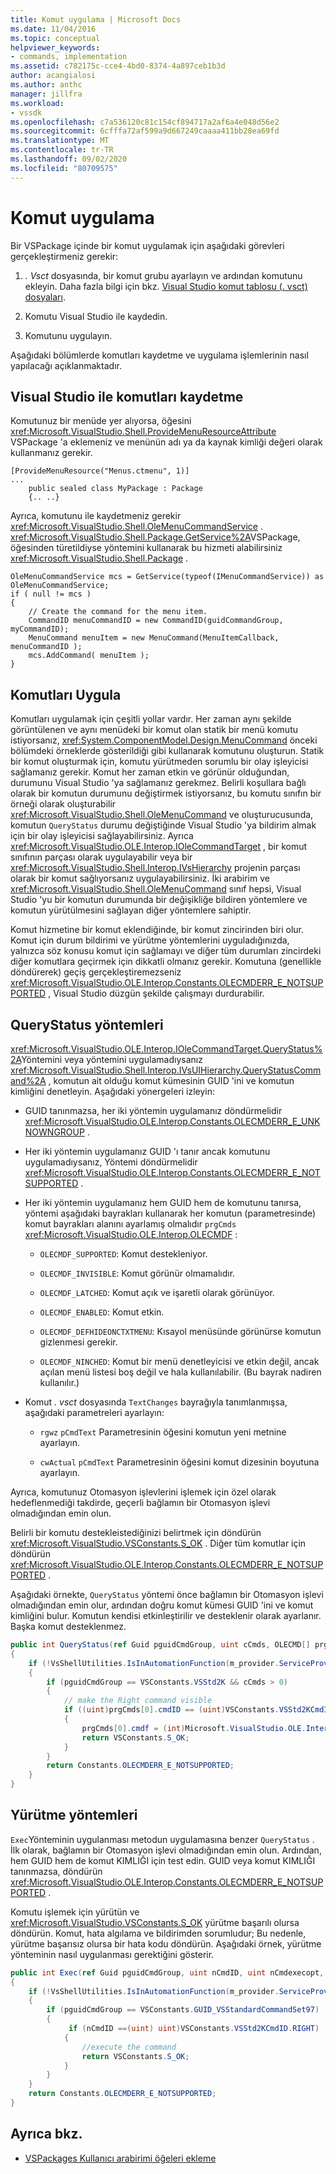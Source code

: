 ```yaml
---
title: Komut uygulama | Microsoft Docs
ms.date: 11/04/2016
ms.topic: conceptual
helpviewer_keywords:
- commands, implementation
ms.assetid: c782175c-cce4-4bd0-8374-4a897ceb1b3d
author: acangialosi
ms.author: anthc
manager: jillfra
ms.workload:
- vssdk
ms.openlocfilehash: c7a536120c81c154cf894717a2af6a4e048d56e2
ms.sourcegitcommit: 6cfffa72af599a9d667249caaaa411bb28ea69fd
ms.translationtype: MT
ms.contentlocale: tr-TR
ms.lasthandoff: 09/02/2020
ms.locfileid: "80709575"
---
```

# <a name="command-implementation"></a>Komut uygulama
Bir VSPackage içinde bir komut uygulamak için aşağıdaki görevleri gerçekleştirmeniz gerekir:

1. *. Vsct* dosyasında, bir komut grubu ayarlayın ve ardından komutunu ekleyin. Daha fazla bilgi için bkz. [Visual Studio komut tablosu (. vsct) dosyaları](../../extensibility/internals/visual-studio-command-table-dot-vsct-files.md).

2. Komutu Visual Studio ile kaydedin.

3. Komutunu uygulayın.

Aşağıdaki bölümlerde komutları kaydetme ve uygulama işlemlerinin nasıl yapılacağı açıklanmaktadır.

## <a name="register-commands-with-visual-studio"></a>Visual Studio ile komutları kaydetme
 Komutunuz bir menüde yer alıyorsa, öğesini <xref:Microsoft.VisualStudio.Shell.ProvideMenuResourceAttribute> VSPackage 'a eklemeniz ve menünün adı ya da kaynak kimliği değeri olarak kullanmanız gerekir.

```
[ProvideMenuResource("Menus.ctmenu", 1)]
...
    public sealed class MyPackage : Package
    {.. ..}

```

 Ayrıca, komutunu ile kaydetmeniz gerekir <xref:Microsoft.VisualStudio.Shell.OleMenuCommandService> . <xref:Microsoft.VisualStudio.Shell.Package.GetService%2A>VSPackage, öğesinden türetildiyse yöntemini kullanarak bu hizmeti alabilirsiniz <xref:Microsoft.VisualStudio.Shell.Package> .

```
OleMenuCommandService mcs = GetService(typeof(IMenuCommandService)) as OleMenuCommandService;
if ( null != mcs )
{
    // Create the command for the menu item.
    CommandID menuCommandID = new CommandID(guidCommandGroup, myCommandID);
    MenuCommand menuItem = new MenuCommand(MenuItemCallback, menuCommandID );
    mcs.AddCommand( menuItem );
}

```

## <a name="implement-commands"></a>Komutları Uygula
 Komutları uygulamak için çeşitli yollar vardır. Her zaman aynı şekilde görüntülenen ve aynı menüdeki bir komut olan statik bir menü komutu istiyorsanız, <xref:System.ComponentModel.Design.MenuCommand> önceki bölümdeki örneklerde gösterildiği gibi kullanarak komutunu oluşturun. Statik bir komut oluşturmak için, komutu yürütmeden sorumlu bir olay işleyicisi sağlamanız gerekir. Komut her zaman etkin ve görünür olduğundan, durumunu Visual Studio 'ya sağlamanız gerekmez. Belirli koşullara bağlı olarak bir komutun durumunu değiştirmek istiyorsanız, bu komutu sınıfın bir örneği olarak oluşturabilir <xref:Microsoft.VisualStudio.Shell.OleMenuCommand> ve oluşturucusunda, komutun `QueryStatus` durumu değiştiğinde Visual Studio 'ya bildirim almak için bir olay işleyicisi sağlayabilirsiniz. Ayrıca <xref:Microsoft.VisualStudio.OLE.Interop.IOleCommandTarget> , bir komut sınıfının parçası olarak uygulayabilir veya bir <xref:Microsoft.VisualStudio.Shell.Interop.IVsHierarchy> projenin parçası olarak bir komut sağlıyorsanız uygulayabilirsiniz. İki arabirim ve <xref:Microsoft.VisualStudio.Shell.OleMenuCommand> sınıf hepsi, Visual Studio 'yu bir komutun durumunda bir değişikliğe bildiren yöntemlere ve komutun yürütülmesini sağlayan diğer yöntemlere sahiptir.

 Komut hizmetine bir komut eklendiğinde, bir komut zincirinden biri olur. Komut için durum bildirimi ve yürütme yöntemlerini uyguladığınızda, yalnızca söz konusu komut için sağlamayı ve diğer tüm durumları zincirdeki diğer komutlara geçirmek için dikkatli olmanız gerekir. Komutuna (genellikle döndürerek) geçiş gerçekleştiremezseniz <xref:Microsoft.VisualStudio.OLE.Interop.Constants.OLECMDERR_E_NOTSUPPORTED> , Visual Studio düzgün şekilde çalışmayı durdurabilir.

## <a name="querystatus-methods"></a>QueryStatus yöntemleri
 <xref:Microsoft.VisualStudio.OLE.Interop.IOleCommandTarget.QueryStatus%2A>Yöntemini veya yöntemini uygulamadıysanız <xref:Microsoft.VisualStudio.Shell.Interop.IVsUIHierarchy.QueryStatusCommand%2A> , komutun ait olduğu komut kümesinin GUID 'ini ve komutun kimliğini denetleyin. Aşağıdaki yönergeleri izleyin:

- GUID tanınmazsa, her iki yöntemin uygulamanız döndürmelidir <xref:Microsoft.VisualStudio.OLE.Interop.Constants.OLECMDERR_E_UNKNOWNGROUP> .

- Her iki yöntemin uygulamanız GUID 'ı tanır ancak komutunu uygulamadıysanız, Yöntemi döndürmelidir <xref:Microsoft.VisualStudio.OLE.Interop.Constants.OLECMDERR_E_NOTSUPPORTED> .

- Her iki yöntemin uygulamanız hem GUID hem de komutunu tanırsa, yöntemi aşağıdaki bayrakları kullanarak her komutun (parametresinde) komut bayrakları alanını ayarlamış olmalıdır `prgCmds` <xref:Microsoft.VisualStudio.OLE.Interop.OLECMDF> :

  - `OLECMDF_SUPPORTED`: Komut destekleniyor.

  - `OLECMDF_INVISIBLE`: Komut görünür olmamalıdır.

  - `OLECMDF_LATCHED`: Komut açık ve işaretli olarak görünüyor.

  - `OLECMDF_ENABLED`: Komut etkin.

  - `OLECMDF_DEFHIDEONCTXTMENU`: Kısayol menüsünde görünürse komutun gizlenmesi gerekir.

  - `OLECMDF_NINCHED`: Komut bir menü denetleyicisi ve etkin değil, ancak açılan menü listesi boş değil ve hala kullanılabilir. (Bu bayrak nadiren kullanılır.)

- Komut *. vsct* dosyasında `TextChanges` bayrağıyla tanımlanmışsa, aşağıdaki parametreleri ayarlayın:

  - `rgwz` `pCmdText` Parametresinin öğesini komutun yeni metnine ayarlayın.

  - `cwActual` `pCmdText` Parametresinin öğesini komut dizesinin boyutuna ayarlayın.

Ayrıca, komutunuz Otomasyon işlevlerini işlemek için özel olarak hedeflenmediği takdirde, geçerli bağlamın bir Otomasyon işlevi olmadığından emin olun.

Belirli bir komutu destekleistediğinizi belirtmek için döndürün <xref:Microsoft.VisualStudio.VSConstants.S_OK> . Diğer tüm komutlar için döndürün <xref:Microsoft.VisualStudio.OLE.Interop.Constants.OLECMDERR_E_NOTSUPPORTED> .

Aşağıdaki örnekte, `QueryStatus` yöntemi önce bağlamın bir Otomasyon işlevi olmadığından emin olur, ardından doğru komut kümesi GUID 'ini ve komut kimliğini bulur. Komutun kendisi etkinleştirilir ve desteklenir olarak ayarlanır. Başka komut desteklenmez.

```csharp
public int QueryStatus(ref Guid pguidCmdGroup, uint cCmds, OLECMD[] prgCmds, IntPtr pCmdText)
{
    if (!VsShellUtilities.IsInAutomationFunction(m_provider.ServiceProvider))
    {
        if (pguidCmdGroup == VSConstants.VSStd2K && cCmds > 0)
        {
            // make the Right command visible
            if ((uint)prgCmds[0].cmdID == (uint)VSConstants.VSStd2KCmdID.RIGHT)
            {
                prgCmds[0].cmdf = (int)Microsoft.VisualStudio.OLE.Interop.Constants.MSOCMDF_ENABLED | (int)Microsoft.VisualStudio.OLE.Interop.Constants.MSOCMDF_SUPPORTED;
                return VSConstants.S_OK;
            }
        }
        return Constants.OLECMDERR_E_NOTSUPPORTED;
    }
}
```

## <a name="execution-methods"></a>Yürütme yöntemleri
 `Exec`Yönteminin uygulanması metodun uygulamasına benzer `QueryStatus` . İlk olarak, bağlamın bir Otomasyon işlevi olmadığından emin olun. Ardından, hem GUID hem de komut KIMLIĞI için test edin. GUID veya komut KIMLIĞI tanınmazsa, döndürün <xref:Microsoft.VisualStudio.OLE.Interop.Constants.OLECMDERR_E_NOTSUPPORTED> .

 Komutu işlemek için yürütün ve <xref:Microsoft.VisualStudio.VSConstants.S_OK> yürütme başarılı olursa döndürün. Komut, hata algılama ve bildirimden sorumludur; Bu nedenle, yürütme başarısız olursa bir hata kodu döndürün. Aşağıdaki örnek, yürütme yönteminin nasıl uygulanması gerektiğini gösterir.

```csharp
public int Exec(ref Guid pguidCmdGroup, uint nCmdID, uint nCmdexecopt, IntPtr pvaIn, IntPtr pvaOut)
{
    if (!VsShellUtilities.IsInAutomationFunction(m_provider.ServiceProvider))
    {
        if (pguidCmdGroup == VSConstants.GUID_VSStandardCommandSet97)
        {
             if (nCmdID ==(uint) uint)VSConstants.VSStd2KCmdID.RIGHT)
            {
                //execute the command
                return VSConstants.S_OK;
            }
        }
    }
    return Constants.OLECMDERR_E_NOTSUPPORTED;
}
```

## <a name="see-also"></a>Ayrıca bkz.

- [VSPackages Kullanıcı arabirimi öğeleri ekleme](../../extensibility/internals/how-vspackages-add-user-interface-elements.md)
